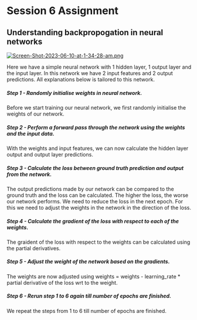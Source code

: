 # Session 6 Assignment
## Understanding backpropogation in neural networks


[![Screen-Shot-2023-06-10-at-1-34-28-am.png](https://i.postimg.cc/Vk6mKp69/Screen-Shot-2023-06-10-at-1-34-28-am.png)](https://postimg.cc/ZC1GRf60)


Here we have a simple neural network with 1 hidden layer, 1 output layer and the input layer. In this network we have 2 input features and 2 output predictions. All explanations below is tailored to this network.

##### Step 1 - Randomly initialise weights in neural network.
Before we start training our neural network, we first randomly initialise the weights of our network.
##### Step 2 - Perform a forward pass through the network using the weights and the input data.
With the weights and input features, we can now calculate the hidden layer output and output layer predictions.
##### Step 3 - Calculate the loss between ground truth prediction and output from the network.
The output predictions made by our network can be compared to the ground truth and the loss can be calculated. The higher the loss, the worse our network performs. We need to reduce the loss in the next epoch. For this we need to adjust the weights in the network in the direction of the loss.
##### Step 4 - Calculate the gradient of the loss with respect to each of the weights.
The graident of the loss with respect to the weights can be calculated using the partial derivatives.
##### Step 5 - Adjust the weight of the network based on the gradients.
The weights are now adjusted using weights = weights - learning_rate * partial derivative of the loss wrt to the weight.
##### Step 6 - Rerun step 1 to 6 again till number of epochs are finished.
We repeat the steps from 1 to 6 till number of epochs are finished.


